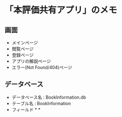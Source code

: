 # 「本評価共有アプリ」のメモ

## 画面
* メインページ
* 閲覧ページ
* 登録ページ
* アプリの解説ページ
* エラー(Not Found/404)ページ

## データベース
* データベース名   :   BookInformation.db
* テーブル名 :   BookInformation
* フィールド
    * 
    * 
